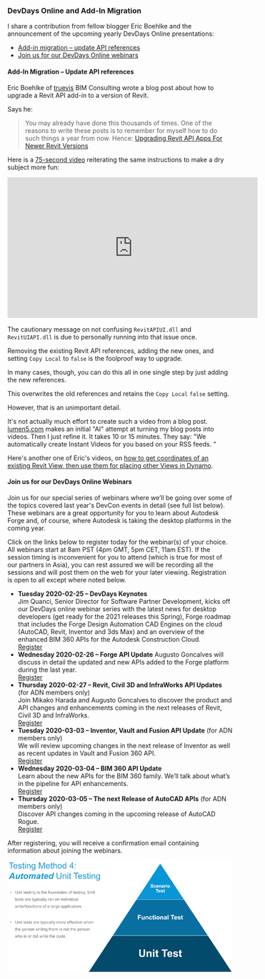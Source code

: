 <head>
<meta http-equiv="Content-Type" content="text/html; charset=utf-8">
<link rel="stylesheet" type="text/css" href="bc.css">
<script src="https://cdn.rawgit.com/google/code-prettify/master/loader/run_prettify.js" type="text/javascript"></script>
<script async src="https://platform.twitter.com/widgets.js" charset="utf-8"></script>
</head>

<!---

- DevDays online -- https://adndevblog.typepad.com/autocad/2020/01/join-us-for-our-devdays-online-webinars.html

- Upgrading Revit API Apps For Newer Revit Versions - RevThat

twitter:

 in the #RevitAPI #DynamoBim @AutodeskForge @AutodeskRevit #bim #ForgeDevCon 

&ndash; 
...

linkedin:



#bim #DynamoBim #ForgeDevCon #Revit #API #IFC #SDK #AI #VisualStudio #Autodesk #AEC #adsk

the [Revit API discussion forum](http://forums.autodesk.com/t5/revit-api-forum/bd-p/160) thread

<p style="font-size: 80%; font-style:italic"></p>

-->

### DevDays Online and Add-In Migration

I share a contribution from fellow blogger Eric Boehlke and the announcement of the upcoming yearly DevDays Online presentations:


- [Add-in migration &ndash; update API references](#2)
- [Join us for our DevDays Online webinars](#3)

#### <a name="2"></a>Add-In Migration &ndash; Update API references


Eric Boehlke of [truevis](https://truevis.com) BIM Consulting
wrote a blog post about how to upgrade a Revit API add-in to a version of Revit.

Says he:

> You may already have done this thousands of times.
One of the reasons to write these posts is to remember for myself how to do such things a year from now.
Hence:
[Upgrading Revit API Apps For Newer Revit Versions](http://revthat.com/upgrading-revit-api-apps-for-newer-revit-versions)

Here is a [75-second video](https://youtu.be/ypC_0REg22U) reiterating the same instructions to make a dry subject more fun:

<center>
<iframe width="560" height="315" src="https://www.youtube.com/embed/ypC_0REg22U" frameborder="0" allow="accelerometer; autoplay; encrypted-media; gyroscope; picture-in-picture" allowfullscreen></iframe>
</center>

The cautionary message on not confusing `RevitAPIUI.dll` and `RevitUIAPI.dll` is due to personally running into that issue once.

Removing the existing Revit API references, adding the new ones, and setting `Copy Local` to `false` is the foolproof way to upgrade.

In many cases, though, you can do this all in one single step by just adding the new references.

This overwrites the old references and retains the `Copy Local` `false` setting.

However, that is an unimportant detail.

It's not actually much effort to create such a video from a blog post.
[lumen5.com](https://lumen5.com) makes an initial "AI" attempt at turning my blog posts into videos.
Then I just refine it. It takes 10 or 15 minutes.
They say: "We automatically create Instant Videos for you based on your RSS feeds. "

Here's another one of Eric's videos,
on [how to get coordinates of an existing Revit View, then use them for placing other Views in Dynamo](https://youtu.be/UZl9gpFgxy0).

#### <a name="3"></a>Join us for our DevDays Online Webinars

Join us for our special series of webinars where we’ll be going over some of the topics covered last year's DevCon events in detail (see full list below).  These webinars are a great opportunity for you to learn about Autodesk Forge and, of course, where Autodesk is taking the desktop platforms in the coming year.

Click on the links below to register today for the webinar(s) of your choice. All webinars start at 8am PST (4pm GMT, 5pm CET, 11am EST). If the session timing is inconvenient for you to attend (which is true for most of our partners in Asia), you can rest assured we will be recording all the sessions and will post them on the web for your later viewing. Registration is open to all except where noted below.

- <b>Tuesday 2020-02-25 &ndash; DevDays Keynotes</b>
<br/>Jim Quanci, Senior Director for Software Partner Development, kicks off our DevDays online webinar series with the latest news for desktop developers (get ready for the 2021 releases this Spring), Forge roadmap that includes the Forge Design Automation CAD Engines on the cloud (AutoCAD, Revit, Inventor and 3ds Max) and an overview of the enhanced BIM 360 APIs for the Autodesk Construction Cloud.
<br/>[Register](https://autodesk.zoom.us/webinar/register/WN_J-iJ9Iy1TQ-TYgB3CdQoLg)
- <b>Wednesday 2020-02-26 &ndash; Forge API Update</b>
Augusto Goncalves will discuss in detail the updated and new APIs added to the Forge platform during the last year.
<br/>[Register](https://autodesk.zoom.us/webinar/register/WN_MlyzAqW8TF-oC7XPFcC7FA)
- <b>Thursday 2020-02-27 &ndash; Revit, Civil 3D and InfraWorks API Updates</b> (for ADN members only)
<br/>Join Mikako Harada and Augusto Goncalves to discover the product and API changes and enhancements coming in the next releases of Revit, Civil 3D and InfraWorks.
<br/>[Register](https://autodesk.zoom.us/webinar/register/WN_jLl0gXjxTnK3PWHsGyzARg)
- <b>Tuesday 2020-03-03 &ndash; Inventor, Vault and Fusion API Update</b> (for ADN members only)
<br/>We will review upcoming changes in the next release of Inventor as well as recent updates in Vault and Fusion 360 API.
<br/>[Register](https://autodesk.zoom.us/webinar/register/WN_XlRo7ADySLGofmc7M9cdkQ)
- <b>Wednesday 2020-03-04 &ndash; BIM 360 API Update</b>
<br/>Learn about the new APIs for the BIM 360 family. We’ll talk about what’s in the pipeline for API enhancements.
<br/>[Register](https://autodesk.zoom.us/webinar/register/WN_TIxv3ZpPS1228DYy_-i7HA)
- <b>Thursday 2020-03-05 &ndash; The next Release of AutoCAD APIs</b> (for ADN members only)
<br/>Discover API changes coming in the upcoming release of AutoCAD Rogue.
<br/>[Register](https://autodesk.zoom.us/webinar/register/WN_h1Mmc-leRjKAFhqIjiv9Sw)

After registering, you will receive a confirmation email containing information about joining the webinars.

<center>
<img src="img/automated_unit_testing.png" alt="Automated unit testing" title="Automated unit testing" width="512"/> <!-- 1024 -->
</center>
